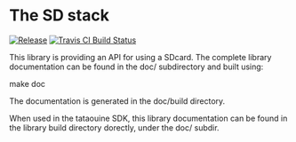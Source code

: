 The SD stack
============

[![Release](https://img.shields.io/github/release/wookey-project/libsd.svg)](https://github.com/wookey-project/libsd/releases/latest)
[![Travis CI Build Status](https://api.travis-ci.com/wookey-project/libsd.svg?branch=master)](https://travis-ci.com/wookey-project/libsd)

This library is providing an API for using a SDcard.
The complete library documentation can be found in the doc/ subdirectory and built
using:

   make doc

The documentation is generated in the doc/build directory.

When used in the tataouine SDK, this library documentation can be found in
the library build directory dorectly, under the doc/ subdir.

